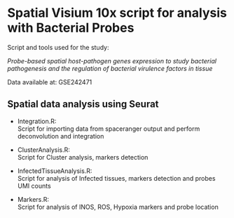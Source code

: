 # Spatial Visium 10x script for analysis with Bacterial Probes

Script and tools used for the study:

_Probe-based spatial host-pathogen genes expression to study bacterial pathogenesis and the regulation of bacterial virulence factors in tissue_

Data available at:
GSE242471


## Spatial data analysis using Seurat

* Integration.R:  
Script for importing data from spaceranger output and perform deconvolution and integration

* ClusterAnalysis.R:  
Script for Cluster analysis, markers detection

* InfectedTissueAnalysis.R:  
Script for analysis of Infected tissues, markers detection and probes UMI counts

* Markers.R:  
Script for analysis of INOS, ROS, Hypoxia markers and probe location






